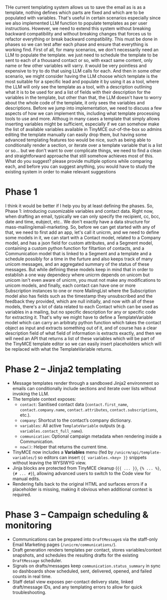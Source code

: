 THe current templating system allows us to save the email as is as a template, nothing defines which parts are fixed and which are
  to be populated with variables. That's useful in certain scenarios especially since we also implemented LLM function to populate
  templates as per user instructions. However, we need to extend this system without breaking backward compatibility and without
  breaking changes that forces us to refactor everything or break backward compatibility. This must be done in phases so we can test
  after each phase and ensure that everything is working find. First of all, for many scenarios, we don't necessarily need an LLM to
  populate the template. we just need to schedule the template to be sent to each of a thousand contact or so, with exact same
  content, only name or few other variables will varry. it would be very pointless and expensive to try to do that using LLM calls for
  each. And then in some other scenario, we might consider having the LLM choose which template is the most suitable for a specific
  lead and populate it by using it as a tool, where the LLM will only see the template as a tool, with a description outlining what it
  is to be used for and a list of fields with their description for the variables in the template, but other than that, the LLM
  doesn't have to worry about the whole code of the template, it only sees the variables and descriptions. Before we jump into
  implementation, we need to discuss a few aspects of how we can implement this, including what template processing tools to use and
  more. Althoug in many cases a template that simply allows inserting variables might be sufficient, especially if we can somehow make
  the list of available variables available in TinyMCE out-of-the-box so admins editing the template manually can easily drop them,
  but having some advanced templating features too would be nice, such as being able to conditionally render a section, or iterate
  over a template variable that is a list or so... but we don't want to over complicate things, we need to find a clean and
  straightforward approache that still somehow achieves most of this. What do you suggest? please provide multiple options while
  comparing each, and before you can suggest anything, you would have to study the existing system in order to make relevant
  suggestions

# Phase 1
I think it would be better if I help you by at least defining the phases. So, Phase 1: introducing cusomizable variables and contact
  data. Right now, when drafting an email, typically we can only specify the recipient, cc, bcc, date and time, eubject, etc.. We
  don't exactly have a data structure for mass-mailing/email-marketing. So, before we can get started with any of that, we need to
  first add an app, let's call it unicrm, and we need to define some models in it, we can start with a Contact model, related to a
  Company model, and has a json field for custom attributes, and a Segment model, containing a custom python function for filtartion
  of contacts, and a Communication model that is linked to a Segment and a template and a schedule possibly for a time in the furture
  and also keeps track of many unicom messages, and an aggregated summary of the status of these messages. But while defining these
  models keep in mind that in order to establish a one way dependecy where unicrm depends on unicom but unicom isn't even aware of
  unicrm, you must not make any modifications to unicom models, and finally, each contact can have one or more Subscription instances
  to one or more MailingList where the Subscription model also has fields such as the timestamp they unsubscribed and the feedback
  they provided, which are null initially, and now with all of these models, there's a lot of data related to each Contact which can
  be used as variables in a mailing, but no specific description for any or specific code for extracting it. That's why we might have
  to define a TemplateVariable model which can carry an arbitraty python function which takes the contact object as input and extracts
  something out of it, and of course has a clear description field of what field of information is extracts exactly, and then we will
  need an API that returns a list of these variables which will be part of the TinyMCE template editor so we can easily insert
  placeholders which will be replaced with what the TemplateVariable returns.

# Phase 2 – Jinja2 templating
- Message templates render through a sandboxed Jinja2 environment so emails can conditionally include sections and iterate over lists without invoking the LLM.
- The template context exposes:
  - `contact`: Sanitised contact data (`contact.first_name`, `contact.company.name`, `contact.attributes`, `contact.subscriptions`, etc.).
  - `company`: Shortcut to the contact’s company dictionary.
  - `variables`: All active `TemplateVariable` outputs (e.g. `variables.contact_full_name`).
  - `communication`: Optional campaign metadata when rendering inside a Communication.
  - `now()`: Helper that returns the current time.
- TinyMCE now includes a **Variables** menu (fed by `/unicrm/api/template-variables/`) so editors can insert `{{ variables.<key> }}` snippets without leaving the WYSIWYG view.
- Jinja blocks are protected from TinyMCE cleanup (`{{ ... }}`, `{% ... %}`, `{# ... #}`), allowing advanced users to switch to the Code view for manual edits.
- Rendering falls back to the original HTML and surfaces errors if a placeholder is missing, making it obvious when additional context is required.

# Phase 3 – Campaign scheduling & monitoring
- Communications can be prepared into `DraftMessage`s via the staff-only Email Marketing pages (`/unicrm/communications/`).
- Draft generation renders templates per contact, stores variables/context snapshots, and schedules the resulting drafts for the existing `DraftMessage` scheduler.
- Signals on drafts/messages keep `communication.status_summary` in sync so dashboards show scheduled, sent, delivered, opened, and failed counts in real time.
- Staff detail view exposes per-contact delivery state, linked draft/message IDs, and any templating errors to allow for quick troubleshooting.
